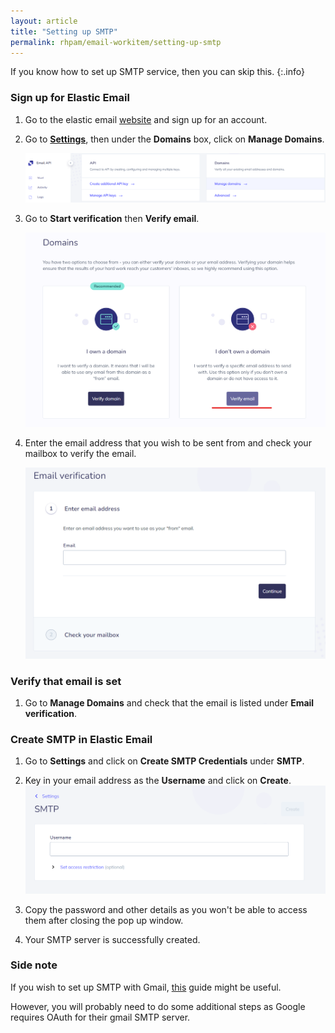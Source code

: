 ```yaml
---
layout: article
title: "Setting up SMTP"
permalink: rhpam/email-workitem/setting-up-smtp
---
```


If you know how to set up SMTP service, then you can skip this.
{:.info}

### Sign up for Elastic Email

1. Go to the elastic email [website](https://elasticemail.com/) and sign up for an account.

2. Go to **[Settings](https://app.elasticemail.com/api/settings)**, then under the **Domains** box, click on **Manage Domains**.

   ![create-domain](../assets/images/business-central/email-workitems/create-domain.png)

3. Go to **Start verification** then **Verify email**.

   ![verify-email](../assets/images/business-central/email-workitems/verify-email.png)

4. Enter the email address that you wish to be sent from and check your mailbox to verify the email.

   ![email-verification](../assets/images/business-central/email-workitems/email-verification.png)

### Verify that email is set

1. Go to **Manage Domains** and check that the email is listed under **Email verification**.

### Create SMTP in Elastic Email

1. Go to **Settings** and click on **Create SMTP Credentials** under **SMTP**.

2. Key in your email address as the **Username** and click on **Create**.
   ![create-smtp](../assets/images/business-central/email-workitems/create-smtp.png)

3. Copy the password and other details as you won't be able to access them after closing the pop up window.

4. Your SMTP server is successfully created.

### Side note

If you wish to set up SMTP with Gmail, [this](https://www.youtube.com/watch?v=1YXVdyVuFGA&ab_channel=Sombex) guide might be useful.

However, you will probably need to do some additional steps as Google requires OAuth for their gmail SMTP server.
